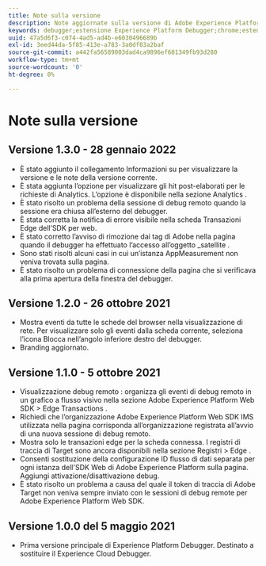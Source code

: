 ```yaml
---
title: Note sulla versione
description: Note aggiornate sulla versione di Adobe Experience Platform Debugger.
keywords: debugger;estensione Experience Platform Debugger;chrome;estensione;note sulla versione
uuid: 47a5d6f3-c074-4ad5-ad4b-e6030496689b
exl-id: 3eed44da-5f85-413e-a783-3a0df03a2baf
source-git-commit: a442fa56589003dad4ca9896ef601349fb93d280
workflow-type: tm+mt
source-wordcount: '0'
ht-degree: 0%

---
```


# Note sulla versione

## Versione 1.3.0 - 28 gennaio 2022

* È stato aggiunto il collegamento Informazioni su per visualizzare la versione e le note della versione corrente.
* È stata aggiunta l’opzione per visualizzare gli hit post-elaborati per le richieste di Analytics. L’opzione è disponibile nella sezione Analytics .
* È stato risolto un problema della sessione di debug remoto quando la sessione era chiusa all’esterno del debugger.
* È stata corretta la notifica di errore visibile nella scheda Transazioni Edge dell’SDK per web.
* È stato corretto l’avviso di rimozione dai tag di Adobe nella pagina quando il debugger ha effettuato l’accesso all’oggetto _satellite .
* Sono stati risolti alcuni casi in cui un’istanza AppMeasurement non veniva trovata sulla pagina.
* È stato risolto un problema di connessione della pagina che si verificava alla prima apertura della finestra del debugger.

## Versione 1.2.0 - 26 ottobre 2021

* Mostra eventi da tutte le schede del browser nella visualizzazione di rete. Per visualizzare solo gli eventi dalla scheda corrente, seleziona l’icona Blocca nell’angolo inferiore destro del debugger.
* Branding aggiornato.

## Versione 1.1.0 - 5 ottobre 2021

* Visualizzazione debug remoto : organizza gli eventi di debug remoto in un grafico a flusso visivo nella sezione Adobe Experience Platform Web SDK > Edge Transactions .
* Richiedi che l’organizzazione Adobe Experience Platform Web SDK IMS utilizzata nella pagina corrisponda all’organizzazione registrata all’avvio di una nuova sessione di debug remoto.
* Mostra solo le transazioni edge per la scheda connessa. I registri di traccia di Target sono ancora disponibili nella sezione Registri > Edge .
* Consenti sostituzione della configurazione ID flusso di dati separata per ogni istanza dell&#39;SDK Web di Adobe Experience Platform sulla pagina. Aggiungi attivazione/disattivazione debug.
* È stato risolto un problema a causa del quale il token di traccia di Adobe Target non veniva sempre inviato con le sessioni di debug remote per Adobe Experience Platform Web SDK.

## Versione 1.0.0 del 5 maggio 2021

* Prima versione principale di Experience Platform Debugger. Destinato a sostituire il Experience Cloud Debugger.

